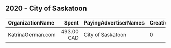## 2020 - City of Saskatoon 
|OrganizationName|Spent|PayingAdvertiserNames|CreativeUrls|Impressions|Genders|AgeBrackets|CountryCodes|BillingAddresses|CandidateBallotInformation|
|:---|---:|:---|:---|---:|:---|:---|:---|:---|:---|
|KatrinaGerman.com|493.00 CAD|City of Saskatoon|[0](https://www.snap.com/political-ads/asset/b4db633c63fa9e5894a4e5f910331c1878bd19e0c64908085d171bc1fdd85244?mediaType=mov)|163,343||18+|canada|CA||
